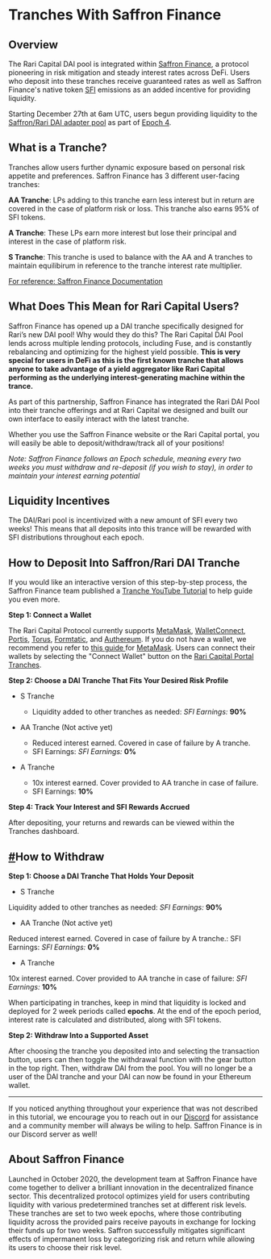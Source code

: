 # Tranches With Saffron Finance

## Overview

The Rari Capital DAI pool is integrated within [Saffron Finance](Saffron.Finance), a protocol pioneering in risk mitigation and steady interest rates across DeFi. Users who deposit into these tranches receive guaranteed rates as well as Saffron Finance's native token [SFI](Coingecko.com/SFI) emissions as an added incentive for providing liquidity. 

Starting December 27th at 6am UTC, users begun providing liquidity to the [Saffron/Rari DAI adapter pool](https://app.saffron.finance/#liquidity) as part of [Epoch 4](https://medium.com/saffron-finance/saffron-epoch-4-85dda2f9e0bb). 

## **What is a Tranche?**

Tranches allow users further dynamic exposure based on personal risk appetite and preferences. Saffron Finance has 3 different user-facing tranches:

**AA Tranche**: LPs adding to this tranche earn less interest but in return are covered in the case of platform risk or loss.  This tranche also earns 95% of SFI tokens.

**A Tranche**: These LPs earn more interest but lose their principal and interest in the case of platform risk.

**S Tranche**: This tranche is used to balance with the AA and A tranches to maintain equilibirum in reference to the tranche interest rate multiplier.

[For reference: Saffron Finance Documentation](https://app.saffron.finance/#docs)

## **What Does This Mean for Rari Capital Users?**

Saffron Finance has opened up a DAI tranche specifically designed for Rari’s new DAI pool! Why would they do this? The Rari Capital DAI Pool lends across multiple lending protocols, including Fuse, and is constantly rebalancing and optimizing for the highest yield possible. **This is very special for users in DeFi as this is the first known tranche that allows anyone to take advantage of a yield aggregator like Rari Capital performing as the underlying interest-generating machine within the trance.**

As part of this partnership, Saffron Finance has integrated the Rari DAI Pool into their tranche offerings and at Rari Capital we designed and built our own interface to easily interact with the latest tranche.

Whether you use the Saffron Finance website or the Rari Capital portal, you will easily be able to deposit/withdraw/track all of your positions!

*Note: Saffron Finance follows an Epoch schedule, meaning every two weeks you must withdraw and re-deposit (if you wish to stay), in order to maintain your interest earning potential*

## Liquidity Incentives

The DAI/Rari pool is incentivized with a new amount of SFI every two weeks! This means that all deposits into this trance will be rewarded with SFI distributions throughout each epoch.

## How to Deposit Into Saffron/Rari DAI Tranche

If you would like an interactive version of this step-by-step process, the Saffron Finance team published a [Tranche YouTube Tutorial](YouTube.com/SaffronFinance) to help guide you even more.

**Step 1: Connect a Wallet**

The Rari Capital Protocol currently supports [MetaMask](metamask.io), [WalletConnect](walletconnect.org), [Portis](portis.io), [Torus](https://tor.us/), [Formtatic](https://fortmatic.com/), and [Authereum](https://authereum.com/). If you do not have a wallet, we recommend you refer to [this guide ](https://metamask.zendesk.com/hc/en-us/articles/360015489531-Getting-Started-With-MetaMask-Part-1)for [MetaMask](Metamask.io). Users can connect their wallets by selecting the "Connect Wallet" button on the [Rari Capital Portal Tranches](https://app.rari.capital/tranches).

**Step 2: Choose a DAI Tranche That Fits Your Desired Risk Profile**

- S Tranche
  - Liquidity added to other tranches as needed: *SFI Earnings:* **90%**

- AA Tranche (Not active yet)
  - Reduced interest earned. Covered in case of failure by A tranche. 
  - SFI Earnings: *SFI Earnings:* **0%**

- A Tranche 
  - 10x interest earned. Cover provided to AA tranche in case of failure.
  - SFI Earnings: **10%**

**Step 4: Track Your Interest and SFI Rewards Accrued**

After depositing, your returns and rewards can be viewed within the Tranches dashboard. 

## [#](http://localhost:8080/earn.html#how-to-withdraw)How to Withdraw

**Step 1: Choose a DAI Tranche That Holds Your Deposit**

- S Tranche

Liquidity added to other tranches as needed: *SFI Earnings:* **90%**

- AA Tranche (Not active yet)

Reduced interest earned. Covered in case of failure by A tranche.: SFI Earnings: *SFI Earnings:* **0%**

- A Tranche 

10x interest earned. Cover provided to AA tranche in case of failure: *SFI Earnings:* **10%**

When participating in tranches, keep in mind that liquidity is locked and deployed for 2 week periods called **epochs**.  At the end of the epoch period, interest rate is calculated and distributed, along with SFI tokens.

**Step 2: Withdraw Into a Supported Asset**

After choosing the tranche you deposited into and selecting the transaction button, users can then toggle the withdrawal function with the gear button in the top right. Then, withdraw DAI from the pool. You will no longer be a user of the DAI tranche and your DAI can now be found in your Ethereum wallet. 

------

If you noticed anything throughout your experience that was not described in this tutorial, we encourage you to reach out in our [Discord](Discord.xjfjfjdf) for assistance and a community member will always be wiling to help. Saffron Finance is in our Discord server as well!

## **About Saffron Finance**

Launched in October 2020, the development team at Saffron Finance have come together to deliver a brilliant innovation in the decentralized finance sector. This decentralized protocol optimizes yield for users contributing liquidity with various predetermined tranches set at different risk levels. These tranches are set to two week epochs, where those contributing liquidity across the provided pairs receive payouts in exchange for locking their funds up for two weeks. Saffron successfully mitigates significant effects of impermanent loss by categorizing risk and return while allowing its users to choose their risk level.

